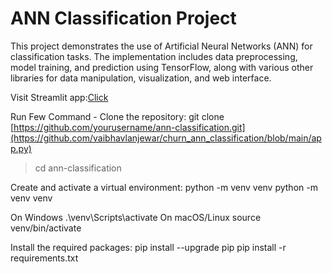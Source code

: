 # ANN Classification Project
This project demonstrates the use of Artificial Neural Networks (ANN) for classification tasks. The implementation includes data preprocessing, model training, and prediction using TensorFlow, along with various other libraries for data manipulation, visualization, and web interface.

Visit Streamlit app:<a href="https://ann-churn-classification-vnbl.streamlit.app/">Click</a>

Run Few Command -
Clone the repository:
git clone [https://github.com/yourusername/ann-classification.git](https://github.com/vaibhavlanjewar/churn_ann_classification/blob/main/app.py)
>cd ann-classification

Create and activate a virtual environment:
python -m venv venv
python -m venv venv

On Windows
.\venv\Scripts\activate
 On macOS/Linux
source venv/bin/activate

Install the required packages:
pip install --upgrade pip
pip install -r requirements.txt



